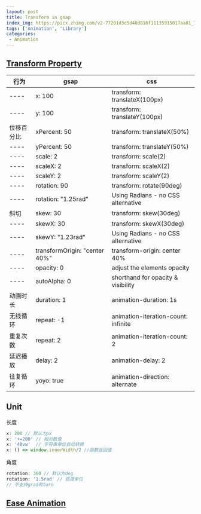 ```yaml
---
layout: post
title: Transform in gsap
index_img: https://picx.zhimg.com/v2-77201d3c5d48d816f11135915017aa81_720w.jpg?source=172ae18b
tags: ['Animation', 'Library']
categories:
 - Animation
---
```


## [Transform Property](https://gsap.com/resources/get-started)

| 行为 | gsap | css |
| ---- | ---- | ---- |
| ---- | x: 100 | 	transform: translateX(100px) |
| ---- | y: 100 |	transform: translateY(100px) |
| 位移百分比 | xPercent: 50 |	transform: translateX(50%) |
| ---- | yPercent: 50 |	transform: translateY(50%) |
| ---- | scale: 2 |	transform: scale(2) |
| ---- | scaleX: 2 |	transform: scaleX(2) |
| ---- | scaleY: 2 |	transform: scaleY(2) |
| ---- | rotation: 90 |	transform: rotate(90deg) |
| ---- | rotation: "1.25rad" |	Using Radians - no CSS alternative |
| 斜切 | skew: 30 |	transform: skew(30deg) |
| ---- | skewX: 30 |	transform: skewX(30deg) |
| ---- | skewY: "1.23rad" |	Using Radians - no CSS alternative |
| ---- | transformOrigin: "center 40%" |	transform-origin: center 40% |
| ---- | opacity: 0 |	 adjust the elements opacity |
| ---- | autoAlpha: 0 |	shorthand for opacity & visibility |
| 动画时长 | duration: 1 |	animation-duration: 1s |
| 无线循环 | repeat: -1 |	animation-iteration-count: infinite |
| 重复次数 | repeat: 2 |	animation-iteration-count: 2 |
| 延迟播放 | delay: 2 |	animation-delay: 2 |
| 往复循环 | yoyo: true |	animation-direction: alternate |

## Unit
长度
```js
x: 200 // 默认为px
x: '+=200' // 相对数值
x: '40vw'  // 字符串单位自动转换
x: () => window.innerWidth/2 //函数返回值 
```
角度
```js
rotation: 360 // 默认为deg
rotation: '1.5rad' // 弧度单位
// 不支持grad和turn
```

## [Ease Animation](https://gsap.com/resources/getting-started/Easing)
